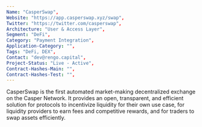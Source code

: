 ```yaml
---
Name: "CasperSwap",
Website: "https://app.casperswap.xyz/swap",
Twitter: "https://twitter.com/casperswap",
Architecture: "User & Access Layer",
Segment: "DeFi",
Category: "Payment Integration",
Application-Category: "",
Tags: "DeFi, DEX",
Contact: "dev@rengo.capital",
Project-Status: "Live - Active",
Contract-Hashes-Main: "",
Contract-Hashes-Test: "",
---
```

<!--lang:en--> 
CasperSwap is the first automated market-making decentralized exchange on the Casper Network. It provides an open, transparent, and efficient solution for protocols to incentivize liquidity for their own use case, for liquidity providers to earn fees and competitive rewards, and for traders to swap assets efficiently. 
<!--lang:es--] 
Implementación de ERC20 Token, Pair, Factory, Flash Swapper y WCSPR Contract para la plataforma CasperLabs.
<!--lang:de--] 
Implementierung von ERC20 Token, Pair, Factory, Flash Swapper und WCSPR-Vertrag für die CasperLabs-Plattform.
<!--lang:fr--] 
Implémentation d'ERC20 Token, Pair ,Factory, Flash Swapper et WCSPR Contract pour la plateforme CasperLabs.
<!--lang:pl--] 
Wdrożenie ERC20 Token, Pair, Factory, Flash Swapper i WCSPR Contract dla platformy CasperLabs.
<!--lang:uk--] 
Реалізація контракту ERC20 Token, Pair , Factory, Flash Swapper і WCSPR для платформи CasperLabs.
[!--lang:*-->  
